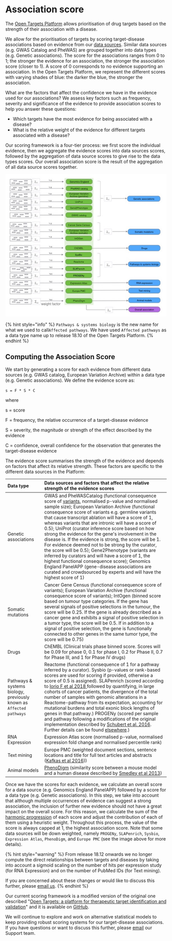 # Association score

The [Open Targets Platform](https://www.targetvalidation.org/) allows prioritisation of drug targets based on the strength of their association with a disease.

We allow for the prioritisation of targets by scoring target-disease associations based on evidence from our [data sources](https://docs.targetvalidation.org/data-sources/). Similar data sources \(e.g. GWAS Catalog and PheWAS\) are grouped together into data types \(e.g. Genetic associations\). The score for the associations ranges from 0 to 1; the stronger the evidence for an association, the stronger the association score \(closer to 1\). A score of 0 corresponds to no evidence supporting an association. In the Open Targets Platform, we represent the different scores with varying shades of blue: the darker the blue, the stronger the association.

What are the factors that affect the confidence we have in the evidence used for our associations? We assess key factors such as frequency, severity and significance of the evidence to provide association scores to help you answer these questions:

* Which targets have the most evidence for being associated with a disease?
* What is the relative weight of the evidence for different targets associated with a disease?

Our scoring framework is a four-tier process: we first score the individual evidence, then we aggregate the evidence scores into data sources scores, followed by the aggregation of data source scores to give rise to the data types scores. Our overall association score is the result of the aggregation of all data source scores together. 

![The four-tier scoring framework for target-disease associations.](../.gitbook/assets/score_cocos.jpg)

{% hint style="info" %}
`Pathways & systems biology` is the new name for what we used to call`Affected pathways`. We have used  `Affected pathways` as a data type name up to release 18.10 of the Open Targets Platform.
{% endhint %}

## Computing the Association Score  <a id="computing-the-association-score"></a>

We start by generating a score for each evidence from different data sources \(e.g. GWAS catalog, European Variation Archive\) within a data type \(e.g. Genetic associations\). We define the evidence score as:

`s = F * S * C`

where

s = score

F = frequency, the relative occurrence of a target-disease evidence

S = severity, the magnitude or strength of the effect described by the evidence

C = confidence, overall confidence for the observation that generates the target-disease evidence

The evidence score summarises the strength of the evidence and depends on factors that affect its relative strength. These factors are specific to the different data sources in the Platform:

| Data type | Data sources and factors that affect the relative strength of the evidence scores |
| :--- | :--- |
| Genetic associations | GWAS and PheWASCatalog \(functional consequence score of [variants](https://www.targetvalidation.org/variants), normalised p-value and normalised sample size\); European Variation Archive \(functional consequence score of variants e.g. germline variants that cause transcript ablation will have a score of 1, whereas variants that are intronic will have a score of 0.5\); UniProt \(curator inference score based on how strong the evidence for the gene's involvement in the disease is. If the evidence is strong, the score will be 1. For evidence deemed not to be strong by the curator, the score will be 0.5\); Gene2Phenotype \(variants are inferred by curators and will have a score of 1, the highest functional consequence score\); Genomics England PanelAPP \(gene-disease associations are curated and crowdsourced by experts and will have the highest score of 1\) |
| Somatic mutations | Cancer Gene Census \(functional consequence score of variants\); European Variation Archive \(functional consequence score of variants\); IntOgen \(binned score based on tumour type categories. If the gene has several signals of positive selections in the tumour, the score will be 0.25. If the gene is already described as a cancer gene and exhibits a signal of positive selection in a tumor type, the score will be 0.5. If in addition to a signal of positive selection, the gene is functionally connected to other genes in the same tumor type, the score will be 0.75\) |
| Drugs | ChEMBL \(Clinical trials phase binned score. Scores will be 0.09 for phase 0, 0.1 for phase I, 0.2 for Phase II, 0.7 for Phase III, and 1 for Phase IV drugs\) |
| Pathways & systems biology, previously known as `Affected pathways`  | Reactome \(functional consequence of 1 for a pathway inferred by a curator\). Sysbio \(p-values or rank-based scores are used for scoring if provided, otherwise a score of 0.5 is assigned\). SLAPenrich \(scored according to [Iorio F et al 2018 ](https://europepmc.org/articles/PMC5928049?fromSearch=singleResult&fromQuery=Dissecting%20the%20genomic%20heterogeneity%20of%20cancer%20hallmarks'%20acquisition%20with%20SLAPenrich)followed by quantifying, in large cohorts of cancer patients, the divergence of the total number of samples with genomic alterations in a Reactome-pathway from its expectation, accounting for mutational burdens and total exonic block lengths of genes in that pathway.\) PROGENy \(scored per sample and pathway following a modifications of the original implementation described by [Schubert et al. 2016](https://paperpile.com/c/qEp5zg/BTCS). Further details can be found [elsewhere](https://github.com/saezlab/progeny).\)  |
| RNA Expression | Expression Atlas score \(normalised p-value, normalised expression fold change and normalised percentile rank\) |
| Text mining | Europe PMC \(weighted document sections, sentence locations and title for full text articles and abstracts \([Kafkas et al 2016](https://europepmc.org/abstract/MED/28587637)\)\) |
| Animal models | [PhenoDigm](https://www.sanger.ac.uk/science/tools/phenodigm) \(similarity score between a mouse model and a human disease described by [Smedley et al 2013](https://europepmc.org/abstract/MED/23660285)\) |

Once we have the scores for each evidence, we calculate an overall score for a data source \(e.g. Genomics England PanelAPP\) followed by a score for a data type \(e.g. Genetic associations\). In this step, we take into account that although multiple occurrences of evidence can suggest a strong association, the inclusion of further new evidence should not have a great impact on the overall score. For this reason, we calculate the sum of the [harmonic progression](https://en.wikipedia.org/wiki/Harmonic_progression_%28mathematics%29) of each score and adjust the contribution of each of them using a heuristic weight. Throughout this process, the value of the score is always capped at 1, the highest association score. Note that some data sources will be down weighted, namely `PROGENy`, `SLAPenrich`, `Sysbio`, `Expression Atlas`, `PhenoDigm`, and `Europe PMC` \(see the image above for more details\).

{% hint style="warning" %}
From release 18.12 onwards we no longer compute the direct relationships between targets and diseases by taking into account a sigmoid scaling on the number of hits per expression study \(for RNA Expression\) and on the number of PubMed IDs \(for Text mining\).

If you are concerned about these changes or would like to discuss this further, please [email us](mailto:support@targetvalidation.org).
{% endhint %}

Our current scoring framework is a modified version of the original one described "[Open Targets: a platform for therapeutic target identification and validation](https://academic.oup.com/nar/article/45/D1/D985/2605745)" and it is available on [GitHub](https://github.com/opentargets/data_pipeline/blob/master/mrtarget/modules/EvidenceString.py). 

We will continue to explore and work on alternative statistical models to keep providing robust scoring systems for our target-disease associations. If you have questions or want to discuss this further, please [email](mailto:support@targetvalidation.org) our Support team.

